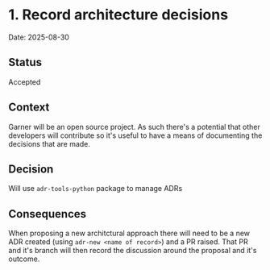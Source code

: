 # 1. Record architecture decisions

Date: 2025-08-30

## Status

Accepted

## Context

Garner will be an open source project. As such there's a potential that other developers will contribute so it's useful to have a means of documenting the decisions that are made.

## Decision

Will use `adr-tools-python` package to manage ADRs

## Consequences

When proposing a new architctural approach there will need to be a new ADR created (using `adr-new <name of record>`) and a PR raised. That PR and it's branch will then record the discussion around the proposal and it's outcome.
